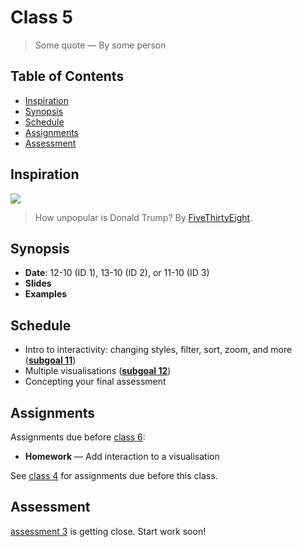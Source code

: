# Class 5

> Some quote
> — By some person

## Table of Contents

*   [Inspiration](#inspiration)
*   [Synopsis](#synopsis)
*   [Schedule](#schedule)
*   [Assignments](#assignments)
*   [Assessment](#assessment)

## Inspiration

[![][inspiration-cover]][inspiration-link]

> How unpopular is Donald Trump?  By [FiveThirtyEight][inspiration-author].

## Synopsis

*   **Date**: 12-10 (ID 1), 13-10 (ID 2), or 11-10 (ID 3)
*   **Slides**
*   **Examples**

## Schedule

*   Intro to interactivity: changing styles, filter, sort, zoom, and more
    ([**subgoal 11**][s11])
*   Multiple visualisations ([**subgoal 12**][s12])
*   Concepting your final assessment

## Assignments

Assignments due before [class 6][c6]:

*   **Homework** — Add interaction to a visualisation

See [class 4][c4] for assignments due before this class.

## Assessment

[assessment 3][a3] is getting close.  Start work soon!

[inspiration-cover]: images/trump.jpg

[inspiration-link]: https://projects.fivethirtyeight.com/trump-approval-ratings/

[inspiration-author]: https://fivethirtyeight.com

[c4]: class-4.md#assignments

[c6]: class-6.md

[a3]: assessment-3

[s11]: readme.md#subgoal-11

[s12]: readme.md#subgoal-12
